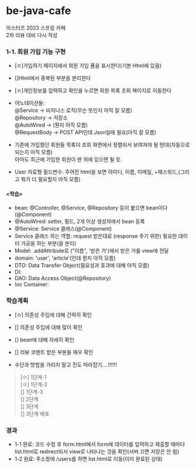 # be-java-cafe
마스터즈 2023 스프링 카페<br>2차 리뷰 대비 다시 작성

### 1-1. 회원 가입 기능 구현
- [ㅇ]가입하기 페이지에서 회원 가입 폼을 표시한다(기본 Html에 있음)<br>
- []Html에서 중복된 부분을 분리한다<br>
- [ㅇ]개인정보를 입력하고 확인을 누르면 회원 목록 조회 페이지로 이동한다


- 어노테이션들:<br> 
        @Service -> 비지니스 로직(무슨 뜻인지 아직 잘 모름)<br> 
        @Repository -> 저장소<br>
        @AutoWired -> (뭔지 아직 모름)<br>
        @RequestBody -> POST API인데 Json일때 필요(아직 잘 모름)


- 기존에 가입했던 회원들 목록이 조회 화면에서 정렬되서 보여져야 될 텐데(자동으로 되는지 아직 모름)<br>
아마도 최근에 가입한 회원이 맨 위에 있으면 될 듯.


- User 자료형 필드변수: 주어진 html을 보면 아이디, 이름, 이메일, +패스워드,(그리고 뭐가 더 필요할지 아직 모름)


#### <학습>
- bean: @Controller, @Service, @Repository 등이 붙으면 bean이다(@Component)
- @AutoWired: setter, 필드, 2개 이상 생성자에서 bean 등록
- @Service: Service 클래스(@Component)
- Service 클래스 하는 역할: request 받은대로 (response 주기 위한) 필요한 데이터 가공을 하는 부분(을 분리)
- Model: .addAttribute로 ("이름", '받은 거')에서 받은 거를 view에 전달
- domain: 'user', 'article'(인데 뭔지 아직 모름)
- DTO: Data Transfer Object(필요성과 효과에 대해 아직 모름)
- DI: 
- DAO: Data Access Object(@Repository)
- Ioc Container:

### 학습계획 
- [ㅇ] 의존성 주입에 대해 간략히 확인
- [] 의존성 주입에 대해 많이 확인
- [] bean에 대해 자세히 확인
- [] 리뷰 코멘트 받은 부분들 매우 확인

- 수단과 방법을 가리지 말고 진도 따라잡기....!!!!!!  
> [ㅇ] 1단계-1<br>
> [ㅇ] 1단계-2<br>
> [] 1단계-3<br>
> [] 2단계<br>
> [] 3단계<br>
> [] 3단계 배포<br>

### 경과
- 1-1 완료: 코드 수정 후 form.html에서 form에 데이터를 입력하고 제출할 때마다 list.html로 redirect되서 view로 나타나는 것을 확인(서버 끄면 저장은 안 됨)
- 1-2 완료: 주소창에 /users를 하면 list.html로 이동(이미 완료된 상태) 
